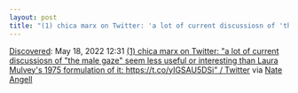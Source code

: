 ```yaml
---
layout: post
title: "(1) chica marx on Twitter: 'a lot of current discussiosn of 'the male gaze' seem less useful or interesting than Laura Mulvey's 1975 formulation of it: https://t.co/yIGSAU5DSi' / Twitter"
---
```

[Discovered](http://rolandtanglao.com/2020/07/29/p1-blogthis-checkvist-list-links-to-blog/): May 18, 2022 12:31  [(1) chica marx on Twitter: "a lot of current discussiosn of "the male gaze" seem less useful or interesting than Laura Mulvey's 1975 formulation of it: https://t.co/yIGSAU5DSi" / Twitter](https://twitter.com/mckenziewark/status/1527000337873350656) via [Nate Angell](https://twitter.com/xolotl)
